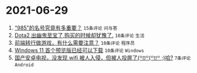 # 2021-06-29

1. [“985”的名号究竟有多重要？](https://www.v2ex.com/t/786368) `15条评论` `问与答`
1. [Dota2 出幽鬼至宝了,购买的时候却犹豫了.](https://www.v2ex.com/t/786372) `10条评论` `生活`
1. [前端转行做游戏，有什么需要注意？](https://www.v2ex.com/t/786371) `10条评论` `程序员`
1. [Windows 11 首个预览版已经可以下载](https://www.v2ex.com/t/786369) `10条评论` `Windows`
1. [国产安卓电视，没发现 wifi 被人入侵，但被人投屏了(꒪ꇴ꒪(꒪ꇴ꒪ ;)哈?](https://www.v2ex.com/t/786375) `7条评论` `Android`

